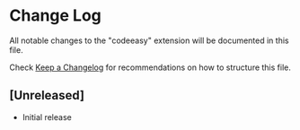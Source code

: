 # Change Log

All notable changes to the "codeeasy" extension will be documented in this file.

Check [Keep a Changelog](http://keepachangelog.com/) for recommendations on how to structure this file.

## [Unreleased]

- Initial release